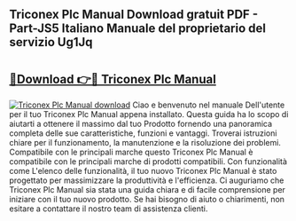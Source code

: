 ## Triconex Plc Manual Download gratuit PDF - Part-JS5 Italiano Manuale del proprietario del servizio Ug1Jq

# <h2><a href="http://dfa3qp.blite.top/?on=Triconex+Plc+Manual">🔗Download 👉🔴 Triconex Plc Manual</a></h2>

[![Triconex Plc Manual download](https://i.imgur.com/lujVjoI.png)](http://dfa3qp.blite.top/?on=Triconex+Plc+Manual)
Ciao e benvenuto nel manuale Dell'utente per il tuo Triconex Plc Manual appena installato. Questa guida ha lo scopo di aiutarti a ottenere il massimo dal tuo Prodotto fornendo una panoramica completa delle sue caratteristiche, funzioni e vantaggi. Troverai istruzioni chiare per il funzionamento, la manutenzione e la risoluzione dei problemi. Compatibile con le principali marche questo Triconex Plc Manual è compatibile con le principali marche di prodotti compatibili. Con funzionalità come L'elenco delle funzionalità, il tuo nuovo Triconex Plc Manual è stato progettato per massimizzare la produttività e l'efficienza. Ci auguriamo che Triconex Plc Manual sia stata una guida chiara e di facile comprensione per iniziare con il tuo nuovo prodotto. Se hai bisogno di aiuto o chiarimenti, non esitare a contattare il nostro team di assistenza clienti.
